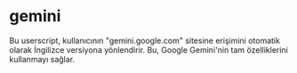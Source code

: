 # gemini
Bu userscript, kullanıcının "gemini.google.com" sitesine erişimini otomatik olarak İngilizce versiyona yönlendirir. Bu, Google Gemini'nin tam özelliklerini kullanmayı sağlar.
